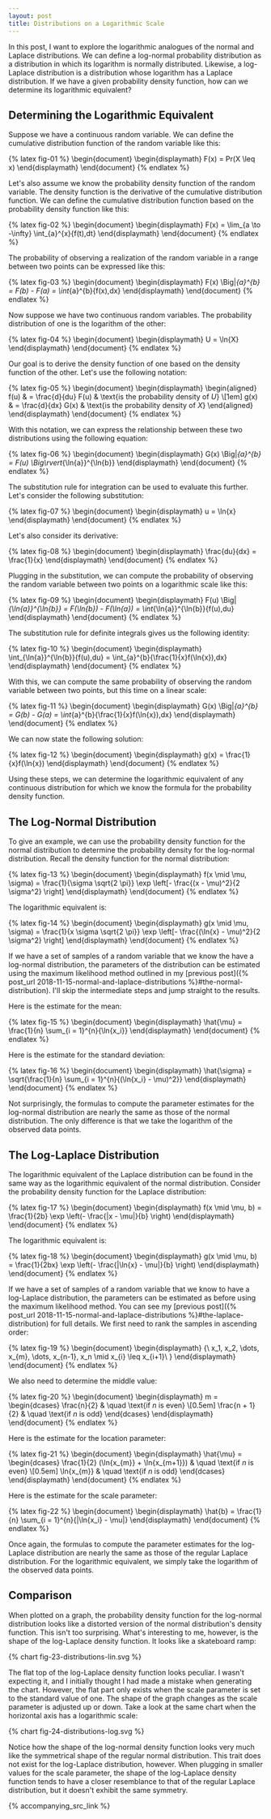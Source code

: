 ```yaml
---
layout: post
title: Distributions on a Logarithmic Scale
---
```


In this post, I want to explore the logarithmic analogues of the normal and Laplace distributions. We can define a log-normal probability distribution as a distribution in which its logarithm is normally distributed. Likewise, a log-Laplace distribution is a distribution whose logarithm has a Laplace distribution. If we have a given probability density function, how can we determine its logarithmic equivalent?

<!--excerpt-->

## Determining the Logarithmic Equivalent

Suppose we have a continuous random variable. We can define the cumulative distribution function of the random variable like this:

{% latex fig-01 %}
    \begin{document}
    \begin{displaymath}
    F(x) = Pr(X \leq x)
    \end{displaymath}
    \end{document}
{% endlatex %}

Let's also assume we know the probability density function of the random variable. The density function is the derivative of the cumulative distribution function. We can define the cumulative distribution function based on the probability density function like this:

{% latex fig-02 %}
    \begin{document}
    \begin{displaymath}
    F(x) = \lim_{a \to -\infty} \int_{a}^{x}{f(t)\,dt}
    \end{displaymath}
    \end{document}
{% endlatex %}

The probability of observing a realization of the random variable in a range between two points can be expressed like this:

{% latex fig-03 %}
    \begin{document}
    \begin{displaymath}
    F(x) \Big|_{a}^{b} = F(b) - F(a) = \int_{a}^{b}{f(x)\,dx}
    \end{displaymath}
    \end{document}
{% endlatex %}

Now suppose we have two continuous random variables. The probability distribution of one is the logarithm of the other:

{% latex fig-04 %}
    \begin{document}
    \begin{displaymath}
    U = \ln{X}
    \end{displaymath}
    \end{document}
{% endlatex %}

Our goal is to derive the density function of one based on the density function of the other. Let's use the following notation:

{% latex fig-05 %}
    \begin{document}
    \begin{displaymath}
    \begin{aligned}
    f(u) & =
    \frac{d}{du} F(u) & \text{is the probability density of $U$}
    \\[1em]
    g(x) & =
    \frac{d}{dx} G(x) & \text{is the probability density of $X$}
    \end{aligned}
    \end{displaymath}
    \end{document}
{% endlatex %}

With this notation, we can express the relationship between these two distributions using the following equation:

{% latex fig-06 %}
    \begin{document}
    \begin{displaymath}
    G(x) \Big|_{a}^{b} = F(u) \Big\rvert_{\ln{a}}^{\ln{b}}
    \end{displaymath}
    \end{document}
{% endlatex %}

The substitution rule for integration can be used to evaluate this further. Let's consider the following substitution:

{% latex fig-07 %}
    \begin{document}
    \begin{displaymath}
    u = \ln{x}
    \end{displaymath}
    \end{document}
{% endlatex %}

Let's also consider its derivative:

{% latex fig-08 %}
    \begin{document}
    \begin{displaymath}
    \frac{du}{dx} = \frac{1}{x}
    \end{displaymath}
    \end{document}
{% endlatex %}

Plugging in the substitution, we can compute the probability of observing the random variable between two points on a logarithmic scale like this:

{% latex fig-09 %}
    \begin{document}
    \begin{displaymath}
    F(u) \Big|_{\ln{a}}^{\ln{b}} = F(\ln{b}) - F(\ln{a}) = \int_{\ln{a}}^{\ln{b}}{f(u)\,du}
    \end{displaymath}
    \end{document}
{% endlatex %}

The substitution rule for definite integrals gives us the following identity:

{% latex fig-10 %}
    \begin{document}
    \begin{displaymath}
    \int_{\ln{a}}^{\ln{b}}{f(u)\,du} = \int_{a}^{b}{\frac{1}{x}f(\ln{x})\,dx}
    \end{displaymath}
    \end{document}
{% endlatex %}

With this, we can compute the same probability of observing the random variable between two points, but this time on a linear scale:

{% latex fig-11 %}
    \begin{document}
    \begin{displaymath}
    G(x) \Big|_{a}^{b} = G(b) - G(a) = \int_{a}^{b}{\frac{1}{x}f(\ln{x})\,dx}
    \end{displaymath}
    \end{document}
{% endlatex %}

We can now state the following solution:

{% latex fig-12 %}
    \begin{document}
    \begin{displaymath}
    g(x) = \frac{1}{x}f(\ln{x})
    \end{displaymath}
    \end{document}
{% endlatex %}

Using these steps, we can determine the logarithmic equivalent of any continuous distribution for which we know the formula for the probability density function.

## The Log-Normal Distribution

To give an example, we can use the probability density function for the normal distribution to determine the probability density for the log-normal distribution. Recall the density function for the normal distribution:

{% latex fig-13 %}
    \begin{document}
    \begin{displaymath}
    f(x \mid \mu, \sigma)
    =
    \frac{1}{\sigma \sqrt{2 \pi}} \exp \left[- \frac{(x - \mu)^2}{2 \sigma^2} \right]
    \end{displaymath}
    \end{document}
{% endlatex %}

The logarithmic equivalent is:

{% latex fig-14 %}
    \begin{document}
    \begin{displaymath}
    g(x \mid \mu, \sigma)
    =
    \frac{1}{x \sigma \sqrt{2 \pi}} \exp \left[- \frac{(\ln{x} - \mu)^2}{2 \sigma^2} \right]
    \end{displaymath}
    \end{document}
{% endlatex %}

If we have a set of samples of a random variable that we know the have a log-normal distribution, the parameters of the distribution can be estimated using the maximum likelihood method outlined in my [previous post]({% post_url 2018-11-15-normal-and-laplace-distributions %}#the-normal-distribution). I'll skip the intermediate steps and jump straight to the results.

Here is the estimate for the mean:

{% latex fig-15 %}
    \begin{document}
    \begin{displaymath}
    \hat{\mu} = \frac{1}{n} \sum_{i = 1}^{n}{\ln{x_i}}
    \end{displaymath}
    \end{document}
{% endlatex %}

Here is the estimate for the standard deviation:

{% latex fig-16 %}
    \begin{document}
    \begin{displaymath}
    \hat{\sigma} = \sqrt{\frac{1}{n} \sum_{i = 1}^{n}{(\ln{x_i} - \mu)^2}}
    \end{displaymath}
    \end{document}
{% endlatex %}

Not surprisingly, the formulas to compute the parameter estimates for the log-normal distribution are nearly the same as those of the normal distribution. The only difference is that we take the logarithm of the observed data points.

## The Log-Laplace Distribution

The logarithmic equivalent of the Laplace distribution can be found in the same way as the logarithmic equivalent of the normal distribution. Consider the probability density function for the Laplace distribution:

{% latex fig-17 %}
    \begin{document}
    \begin{displaymath}
    f(x \mid \mu, b)
    =
    \frac{1}{2b} \exp \left(- \frac{|x - \mu|}{b} \right)
    \end{displaymath}
    \end{document}
{% endlatex %}

The logarithmic equivalent is:

{% latex fig-18 %}
    \begin{document}
    \begin{displaymath}
    g(x \mid \mu, b)
    =
    \frac{1}{2bx} \exp \left(- \frac{|\ln{x} - \mu|}{b} \right)
    \end{displaymath}
    \end{document}
{% endlatex %}

If we have a set of samples of a random variable that we know to have a log-Laplace distribution, the parameters can be estimated as before using the maximum likelihood method. You can see my [previous post]({% post_url 2018-11-15-normal-and-laplace-distributions %}#the-laplace-distribution) for full details. We first need to rank the samples in ascending order:

{% latex fig-19 %}
    \begin{document}
    \begin{displaymath}
    \{\ x_1, x_2, \dots, x_{m}, \dots, x_{n-1}, x_n \mid x_{i} \leq x_{i+1}\ \}
    \end{displaymath}
    \end{document}
{% endlatex %}

We also need to determine the middle value:

{% latex fig-20 %}
    \begin{document}
    \begin{displaymath}
    m
    =
    \begin{dcases}
    \frac{n}{2}     & \quad \text{if $n$ is even}
    \\[0.5em]
    \frac{n + 1}{2} & \quad \text{if $n$ is odd}
    \end{dcases}
    \end{displaymath}
    \end{document}
{% endlatex %}

Here is the estimate for the location parameter:

{% latex fig-21 %}
    \begin{document}
    \begin{displaymath}
    \hat{\mu}
    =
    \begin{dcases}
    \frac{1}{2} (\ln{x_{m}} + \ln{x_{m+1}}) & \quad \text{if $n$ is even}
    \\[0.5em]
    \ln{x_{m}}                              & \quad \text{if $n$ is odd}
    \end{dcases}
    \end{displaymath}
    \end{document}
{% endlatex %}

Here is the estimate for the scale parameter:

{% latex fig-22 %}
    \begin{document}
    \begin{displaymath}
    \hat{b} = \frac{1}{n} \sum_{i = 1}^{n}{|\ln{x_i} - \mu|}
    \end{displaymath}
    \end{document}
{% endlatex %}

Once again, the formulas to compute the parameter estimates for the log-Laplace distribution are nearly the same as those of the regular Laplace distribution. For the logarithmic equivalent, we simply take the logarithm of the observed data points.

## Comparison

When plotted on a graph, the probability density function for the log-normal distribution looks like a distorted version of the normal distribution's density function. This isn't too surprising. What's interesting to me, however, is the shape of the log-Laplace density function. It looks like a skateboard ramp:

{% chart fig-23-distributions-lin.svg %}

The flat top of the log-Laplace density function looks peculiar. I wasn't expecting it, and I initially thought I had made a mistake when generating the chart. However, the flat part only exists when the scale parameter is set to the standard value of one. The shape of the graph changes as the scale parameter is adjusted up or down. Take a look at the same chart when the horizontal axis has a logarithmic scale:

{% chart fig-24-distributions-log.svg %}

Notice how the shape of the log-normal density function looks very much like the symmetrical shape of the regular normal distribution. This trait does not exist for the log-Laplace distribution, however. When plugging in smaller values for the scale parameter, the shape of the log-Laplace density function tends to have a closer resemblance to that of the regular Laplace distribution, but it doesn't exhibit the same symmetry.

{% accompanying_src_link %}
